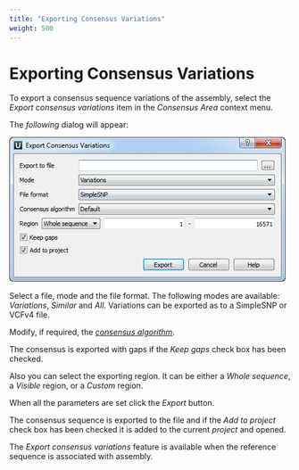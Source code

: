 ```yaml
---
title: "Exporting Consensus Variations"
weight: 500
---
```



# Exporting Consensus Variations

To export a consensus sequence variations of the assembly, select the _Export consensus_ _variations_ item in the _Consensus Area_ context menu.

The _following_ dialog will appear:


![](/images/65929848/65929849.png)

Select a file, mode and the file format. The following modes are available: _Variations_, _Similar_ and _All_. Variations can be exported as to a SimpleSNP or VCFv4 file.

Modify, if required, the [_consensus algorithm_](../consensus-sequence).

The consensus is exported with gaps if the _Keep gaps_ check box has been checked.

Also you can select the exporting region. It can be either a _Whole sequence_, a _Visible_ region, or a _Custom_ region.

When all the parameters are set click the _Export_ button.

The consensus sequence is exported to the file and if the _Add to project_ check box has been checked it is added to the current _project_ and opened.

The _Export consensus variations_ feature is available when the reference sequence is associated with assembly.
